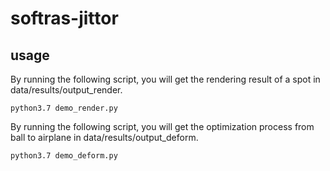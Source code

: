 # softras-jittor

## usage
By running the following script, you will get the rendering result of a spot in data/results/output_render.

```
python3.7 demo_render.py
```

By running the following script, you will get the optimization process from ball to airplane in data/results/output_deform.

```
python3.7 demo_deform.py
```